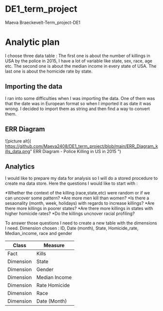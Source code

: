 # DE1_term_project
Maeva Braeckevelt-Term_project-DE1
# Analytic plan #

I choose three data table : The first one is about the number of killings in USA by the police in 2015, I have a lot of variable like state, sex, race, age etc.
The second one is about the median income in every state of USA.
The last one is about the homicide rate by state.

## Importing the data

I ran into some difficulties when I was importing the data.
One of them was that the date was in European format so when I imported it as date it was wrong.
I decided to import them as string and then find a way to convert them.

## ERR Diagram 

![picture alt]( https://github.com/Maeva2408/DE1_term_project/blob/main/ERR_Diagram_kills_data.png" ERR Diagram - Police Killing in US in 2015 ")


## Analytics

I would like to prepare my data for analysis so I will do a stored procedure to create ma data store.
Here the questions I would like to start with :

*Whether the context of the killing (race,state,etc) were random or if we can uncover some pattern?
*Are more men kill than women?
*Is there a sesaonality (month, week, holidays) with regards to increase killings?
*Are there more killings in poorer states?
*Are there more killings in states with higher homicide rates?
*Do the killings uncnover racial profiling?

To answer those questions I need to create a new table with the dimensions I need.
Dimension chosen : ID, Date (month), State, Homicide_rate, Median_income, race and gender

Class | Measure
------------- | -------------
Fact  | Kills
Dimension  | State
Dimension  | Gender
Dimension  | Median Income
Dimension  | Rate Homicide
Dimension  | Race
Dimension  | Date (Month)













